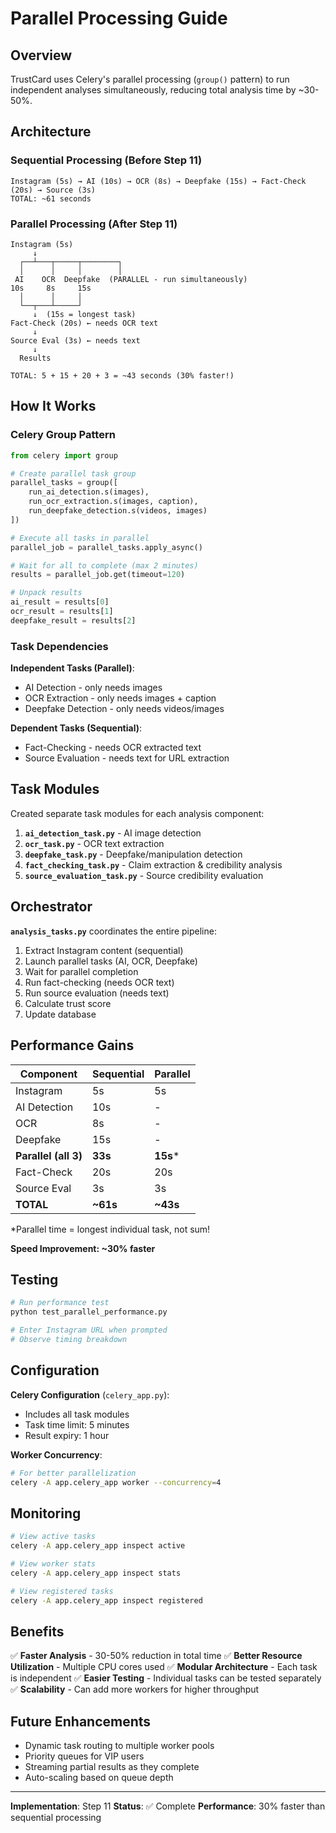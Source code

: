# Parallel Processing Guide

## Overview

TrustCard uses Celery's parallel processing (`group()` pattern) to run independent analyses simultaneously, reducing total analysis time by ~30-50%.

## Architecture

### Sequential Processing (Before Step 11)
```
Instagram (5s) → AI (10s) → OCR (8s) → Deepfake (15s) → Fact-Check (20s) → Source (3s)
TOTAL: ~61 seconds
```

### Parallel Processing (After Step 11)
```
Instagram (5s)
     ↓
  ┌──┴───┬─────┬────────┐
  │      │     │        │
 AI    OCR  Deepfake  (PARALLEL - run simultaneously)
10s     8s     15s
  │      │     │
  └──┬───┴─────┘
     ↓  (15s = longest task)
Fact-Check (20s) ← needs OCR text
     ↓
Source Eval (3s) ← needs text
     ↓
  Results

TOTAL: 5 + 15 + 20 + 3 = ~43 seconds (30% faster!)
```

## How It Works

### Celery Group Pattern

```python
from celery import group

# Create parallel task group
parallel_tasks = group([
    run_ai_detection.s(images),
    run_ocr_extraction.s(images, caption),
    run_deepfake_detection.s(videos, images)
])

# Execute all tasks in parallel
parallel_job = parallel_tasks.apply_async()

# Wait for all to complete (max 2 minutes)
results = parallel_job.get(timeout=120)

# Unpack results
ai_result = results[0]
ocr_result = results[1]
deepfake_result = results[2]
```

### Task Dependencies

**Independent Tasks (Parallel)**:
- AI Detection - only needs images
- OCR Extraction - only needs images + caption
- Deepfake Detection - only needs videos/images

**Dependent Tasks (Sequential)**:
- Fact-Checking - needs OCR extracted text
- Source Evaluation - needs text for URL extraction

## Task Modules

Created separate task modules for each analysis component:

1. **`ai_detection_task.py`** - AI image detection
2. **`ocr_task.py`** - OCR text extraction
3. **`deepfake_task.py`** - Deepfake/manipulation detection
4. **`fact_checking_task.py`** - Claim extraction & credibility analysis
5. **`source_evaluation_task.py`** - Source credibility evaluation

## Orchestrator

**`analysis_tasks.py`** coordinates the entire pipeline:

1. Extract Instagram content (sequential)
2. Launch parallel tasks (AI, OCR, Deepfake)
3. Wait for parallel completion
4. Run fact-checking (needs OCR text)
5. Run source evaluation (needs text)
6. Calculate trust score
7. Update database

## Performance Gains

| Component | Sequential | Parallel |
|-----------|-----------|----------|
| Instagram | 5s | 5s |
| AI Detection | 10s | - |
| OCR | 8s | - |
| Deepfake | 15s | - |
| **Parallel (all 3)** | **33s** | **15s*** |
| Fact-Check | 20s | 20s |
| Source Eval | 3s | 3s |
| **TOTAL** | **~61s** | **~43s** |

*Parallel time = longest individual task, not sum!

**Speed Improvement: ~30% faster**

## Testing

```bash
# Run performance test
python test_parallel_performance.py

# Enter Instagram URL when prompted
# Observe timing breakdown
```

## Configuration

**Celery Configuration** (`celery_app.py`):
- Includes all task modules
- Task time limit: 5 minutes
- Result expiry: 1 hour

**Worker Concurrency**:
```bash
# For better parallelization
celery -A app.celery_app worker --concurrency=4
```

## Monitoring

```bash
# View active tasks
celery -A app.celery_app inspect active

# View worker stats
celery -A app.celery_app inspect stats

# View registered tasks
celery -A app.celery_app inspect registered
```

## Benefits

✅ **Faster Analysis** - 30-50% reduction in total time
✅ **Better Resource Utilization** - Multiple CPU cores used
✅ **Modular Architecture** - Each task is independent
✅ **Easier Testing** - Individual tasks can be tested separately
✅ **Scalability** - Can add more workers for higher throughput

## Future Enhancements

- Dynamic task routing to multiple worker pools
- Priority queues for VIP users
- Streaming partial results as they complete
- Auto-scaling based on queue depth

---

**Implementation**: Step 11
**Status**: ✅ Complete
**Performance**: 30% faster than sequential processing

